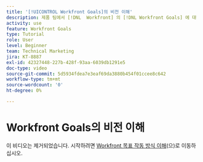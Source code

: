 ```yaml
---
title: '[!UICONTROL Workfront Goals]의 비전 이해'
description: 제품 팀에서 [!DNL  Workfront] 의 [!DNL Workfront Goals] 에 대해 알아보기
activity: use
feature: Workfront Goals
type: Tutorial
role: User
level: Beginner
team: Technical Marketing
jira: KT-8887
exl-id: 42327448-227b-428f-93aa-6039db1291e5
doc-type: video
source-git-commit: 5d5934fdea7e3eaf69da3880b454f01ccee8c642
workflow-type: tm+mt
source-wordcount: '0'
ht-degree: 0%

---
```


# Workfront Goals의 비전 이해

이 비디오는 제거되었습니다. 시작하려면 [Workfront 목표 작동 방식 이해](/help/workfront-goals/establish-a-vision-for-your-org/understand-how-workfront-goals-works.md)(으)로 이동하십시오.
